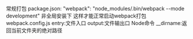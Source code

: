 常规打包
package.json:
"webpack": "node_modules/.bin/webpack --mode development" 非全局安装下 这样才能正常启动webpack打包
webpack.config.js
entry:文件入口
output:文件输出口
Node命令
__dirname:返回当前文件夹的绝对路径
